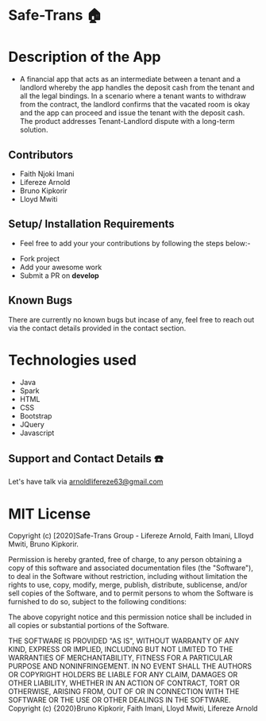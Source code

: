 # Safe-Trans :house:


# Description of the App
* A financial app that acts as an intermediate between a tenant and a landlord whereby the app handles the deposit cash from the tenant and all the legal bindings. In a scenario where a tenant wants to withdraw from the contract, the landlord confirms that the vacated room is okay and the app can proceed and issue the tenant with the deposit cash. The product addresses Tenant-Landlord dispute with a long-term solution.
## Contributors
- Faith Njoki Imani
- Lifereze Arnold
- Bruno Kipkorir
- Lloyd Mwiti
## Setup/ Installation Requirements
* Feel free to add your your contributions by following the steps below:-

- Fork project
- Add your awesome work
- Submit a PR on **develop**

## Known Bugs
There are currently no known bugs but incase of any, feel free to reach out via the contact details provided in the contact section.

# Technologies used
- Java
- Spark
- HTML
- CSS
- Bootstrap
- JQuery
- Javascript

## Support and Contact Details :phone:
Let's have talk via arnoldlifereze63@gmail.com

# MIT License

Copyright (c) [2020]Safe-Trans Group - Lifereze Arnold, Faith Imani, Llloyd Mwiti, Bruno Kipkorir.

Permission is hereby granted, free of charge, to any person obtaining a copy of this software and associated documentation files (the "Software"), to deal in the Software without restriction, including without limitation the rights to use, copy, modify, merge, publish, distribute, sublicense, and/or sell copies of the Software, and to permit persons to whom the Software is furnished to do so, subject to the following conditions:

The above copyright notice and this permission notice shall be included in all copies or substantial portions of the Software.

THE SOFTWARE IS PROVIDED "AS IS", WITHOUT WARRANTY OF ANY KIND, EXPRESS OR IMPLIED, INCLUDING BUT NOT LIMITED TO THE WARRANTIES OF MERCHANTABILITY, FITNESS FOR A PARTICULAR PURPOSE AND NONINFRINGEMENT. IN NO EVENT SHALL THE AUTHORS OR COPYRIGHT HOLDERS BE LIABLE FOR ANY CLAIM, DAMAGES OR OTHER LIABILITY, WHETHER IN AN ACTION OF CONTRACT, TORT OR OTHERWISE, ARISING FROM, OUT OF OR IN CONNECTION WITH THE SOFTWARE OR THE USE OR OTHER DEALINGS IN THE SOFTWARE. Copyright (c) {2020}Bruno Kipkorir, Faith Imani, Lloyd Mwiti, Lifereze Arnold


